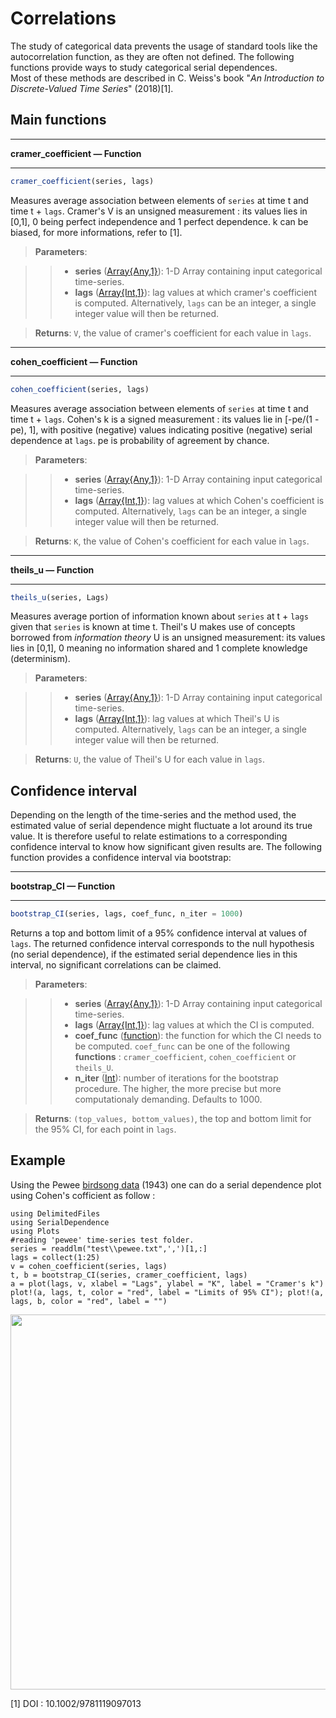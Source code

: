 # Correlations
The study of categorical data prevents the usage of standard tools like the autocorrelation function, as they are often not defined. The following functions provide ways to study categorical serial dependences.  
Most of these methods are described in C. Weiss's book "*An Introduction to Discrete-Valued Time Series*" (2018)[1].
## Main functions
- - -
**cramer_coefficient — Function**
- - -
```Julia
cramer_coefficient(series, lags)
```
Measures average association between elements of ```series``` at time t and time t + ```lags```. Cramer's V is an unsigned measurement : its values lies in [0,1], 0 being perfect independence and 1 perfect dependence. k can be biased, for more informations, refer to [1].
> **Parameters**:

>>* **series** ([Array{Any,1}](https://docs.julialang.org/en/v1/base/arrays/)): 1-D Array containing input categorical time-series.
>>* **lags** ([Array{Int,1}](https://docs.julialang.org/en/v1/base/arrays/)): lag values at which cramer's coefficient is computed. Alternatively, `lags` can be an integer, a single integer value will then be returned.  

> **Returns**: `V`, the value of cramer's coefficient for each value in `lags`.

- - -
**cohen_coefficient — Function**
- - -
```Julia
cohen_coefficient(series, lags)
```
Measures average association between elements of ```series``` at time t and time t + ```lags```.
Cohen's k is a signed measurement : its values lie in [-pe/(1 -pe), 1], with positive (negative) values indicating positive (negative) serial dependence at `lags`. pe is probability of agreement by chance.

> **Parameters**:

>>* **series** ([Array{Any,1}](https://docs.julialang.org/en/v1/base/arrays/)): 1-D Array containing input categorical time-series.
>>* **lags** ([Array{Int,1}](https://docs.julialang.org/en/v1/base/arrays/)): lag values at which Cohen's coefficient is computed. Alternatively, `lags` can be an integer, a single integer value will then be returned.  

> **Returns**: `K`, the value of Cohen's coefficient for each value in `lags`.

- - -
**theils_u — Function**
- - -
```Julia
theils_u(series, Lags)
```
Measures average portion of information known about `series` at t + `lags` given that `series` is known at time t. Theil's U makes use of concepts borrowed from *information theory*
U is an unsigned measurement: its values lies in [0,1], 0 meaning no information shared and 1 complete knowledge (determinism).

> **Parameters**:

>>* **series** ([Array{Any,1}](https://docs.julialang.org/en/v1/base/arrays/)): 1-D Array containing input categorical time-series.
>>* **lags** ([Array{Int,1}](https://docs.julialang.org/en/v1/base/arrays/)): lag values at which Theil's U is computed. Alternatively, `lags` can be an integer, a single integer value will then be returned.  

> **Returns**: `U`, the value of Theil's U for each value in `lags`.

## Confidence interval
Depending on the length of the time-series and the method used, the estimated value of serial dependence might fluctuate a lot around its true value.
It is therefore useful to relate estimations to a corresponding confidence interval to know how significant given results are. The following function provides a confidence interval via bootstrap:
- - -
**bootstrap_CI — Function**
- - -
```Julia
bootstrap_CI(series, lags, coef_func, n_iter = 1000)
```
Returns a top and bottom limit of a 95% confidence interval at values of `lags`. The returned confidence interval corresponds to the null hypothesis (no serial dependence), if the estimated serial dependence lies in this interval, no significant correlations can be claimed.

> **Parameters**:

>>* **series** ([Array{Any,1}](https://docs.julialang.org/en/v1/base/arrays/)): 1-D Array containing input categorical time-series.
>>* **lags** ([Array{Int,1}](https://docs.julialang.org/en/v1/base/arrays/)): lag values at which the CI is computed.
>>* **coef_func** ([function](https://docs.julialang.org/en/v1/manual/functions/)): the function for which the CI needs to be computed.
            `coef_func` can be one of the following **functions** : `cramer_coefficient`, `cohen_coefficient` or `theils_U`.
>>* **n_iter** ([Int](https://docs.julialang.org/en/v1/manual/integers-and-floating-point-numbers/)): number of iterations for the bootstrap procedure. The higher, the more precise but more computationaly demanding. Defaults to 1000.

> **Returns**: `(top_values, bottom_values)`, the top and bottom limit for the 95% CI, for each point in `lags`.

## Example
Using the Pewee [birdsong data](https://github.com/johncwok/SerialDependence.jl/tree/master/test) (1943) one can do a serial dependence plot using Cohen's cofficient as follow :
```
using DelimitedFiles
using SerialDependence
using Plots
#reading 'pewee' time-series test folder.
series = readdlm("test\\pewee.txt",',')[1,:]
lags = collect(1:25)
v = cohen_coefficient(series, lags)
t, b = bootstrap_CI(series, cramer_coefficient, lags)
a = plot(lags, v, xlabel = "Lags", ylabel = "K", label = "Cramer's k")
plot!(a, lags, t, color = "red", label = "Limits of 95% CI"); plot!(a, lags, b, color = "red", label = "")
```

<img src=https://user-images.githubusercontent.com/34754896/90892617-de87fe80-e3bd-11ea-8f0e-f2e4d77959f2.PNG width = "600">


[1] DOI : 10.1002/9781119097013
